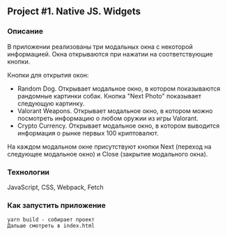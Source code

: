 ## Project #1. Native JS. Widgets

### Описание

В приложении реализованы три модальных окна с некоторой информацией. Окна открываются при нажатии на соответствующие кнопки.

Кнопки для открытия окон:
- Random Dog. Открывает модальное окно, в котором показываются рандомные картинки собак. Кнопка "Next Photo" показывает следующую картинку.
- Valorant Weapons. Открывает модальное окно, в котором можно посмотреть информацию о любом оружии из игры Valorant.
- Crypto Currency. Открывает модальное окно, в котором выводится информация о рынке первых 100 криптовалют.

На каждом модальном окне присутствуют кнопки Next (переход на следующее модальное окно) и Close (закрытие модального окна).

### Технологии

JavaScript, CSS, Webpack, Fetch

### Как запустить приложение

```
yarn build - собирает проект
Дальше смотреть в index.html
```